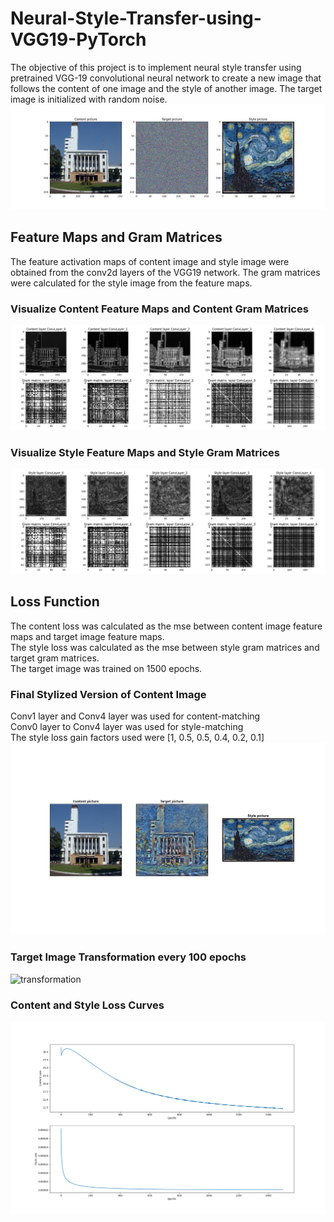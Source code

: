 # Neural-Style-Transfer-using-VGG19-PyTorch
The objective of this project is to implement neural style transfer using pretrained VGG-19 convolutional neural network to create a new image that follows the content of one image and the style of another image. 
The target image is initialized with random noise.
![before](images/Before.png)
## Feature Maps and Gram Matrices
The feature activation maps of content image and style image were obtained from the conv2d layers of the VGG19 network. The gram matrices were calculated for the style image from the feature maps. 
### Visualize Content Feature Maps and Content Gram Matrices
![content](images/content.png)
### Visualize Style Feature Maps and Style Gram Matrices
![style](images/style.png)
## Loss Function 
The content loss was calculated as the mse between content image feature maps and target image feature maps. 
<br>The style loss was calculated as the mse between style gram matrices and target gram matrices. 
<br>The target image was trained on 1500 epochs.
### Final Stylized Version of Content Image 
Conv1 layer and Conv4 layer was used for content-matching 
<br> Conv0 layer to Conv4 layer was used for style-matching
<br> The style loss gain factors used were [1, 0.5, 0.5, 0.4, 0.2, 0.1]
![after](images/After.png)
### Target Image Transformation every 100 epochs 
![transformation](images/Transformation.png)
### Content and Style Loss Curves
![loss](images/loss.png)
